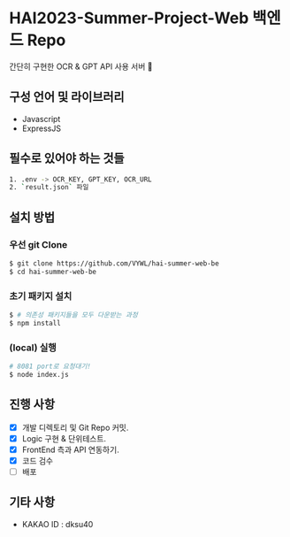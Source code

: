 # HAI2023-Summer-Project-Web 백엔드 Repo

간단히 구현한 OCR & GPT API 사용 서버 💽

## 구성 언어 및 라이브러리

-   Javascript
-   ExpressJS

## 필수로 있어야 하는 것들

```sh
1. .env -> OCR_KEY, GPT_KEY, OCR_URL
2. `result.json` 파일
```

## 설치 방법

### 우선 git Clone

```sh
$ git clone https://github.com/VYWL/hai-summer-web-be
$ cd hai-summer-web-be
```

### 초기 패키지 설치

```sh
$ # 의존성 패키지들을 모두 다운받는 과정
$ npm install
```

### (local) 실행

```sh
# 8081 port로 요청대기!
$ node index.js
```

## 진행 사항

-   [x] 개발 디렉토리 및 Git Repo 커밋.
-   [x] Logic 구현 & 단위테스트.
-   [x] FrontEnd 측과 API 연동하기.
-   [x] 코드 검수
-   [ ] 배포

## 기타 사항

-   KAKAO ID : dksu40
